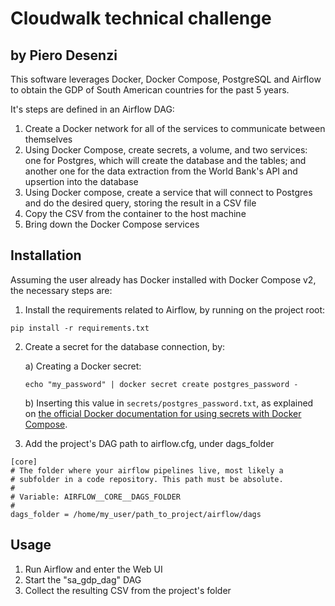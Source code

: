 # Cloudwalk technical challenge
## by Piero Desenzi

This software leverages Docker, Docker Compose, PostgreSQL and Airflow to obtain the GDP of South American countries for the past 5 years.

It's steps are defined in an Airflow DAG:
1) Create a Docker network for all of the services to communicate between themselves
2) Using Docker Compose, create secrets, a volume, and two services: one for Postgres, which will create the database and the tables; and another one for the data extraction from the World Bank's API and upsertion into the database
3) Using Docker compose, create a service that will connect to Postgres and do the desired query, storing the result in a CSV file
4) Copy the CSV from the container to the host machine
5) Bring down the Docker Compose services

## Installation

Assuming the user already has Docker installed with Docker Compose v2, the necessary steps are:

1) Install the requirements related to Airflow, by running on the project root:

```
pip install -r requirements.txt
```

2) Create a secret for the database connection, by:

    a) Creating a Docker secret:
    ```
    echo "my_password" | docker secret create postgres_password -
    ```
    b) Inserting this value in `secrets/postgres_password.txt`, as explained on [the official Docker documentation for using secrets with Docker Compose](https://docs.docker.com/compose/use-secrets/).

3) Add the project's DAG path to airflow.cfg, under dags_folder
```
[core]
# The folder where your airflow pipelines live, most likely a
# subfolder in a code repository. This path must be absolute.
#
# Variable: AIRFLOW__CORE__DAGS_FOLDER
#
dags_folder = /home/my_user/path_to_project/airflow/dags

```

## Usage

1) Run Airflow and enter the Web UI
2) Start the "sa_gdp_dag" DAG
3) Collect the resulting CSV from the project's folder